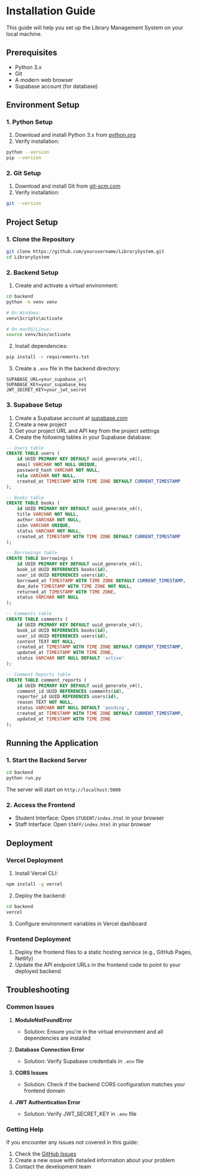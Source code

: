 # Installation Guide

This guide will help you set up the Library Management System on your local machine.

## Prerequisites

- Python 3.x
- Git
- A modern web browser
- Supabase account (for database)

## Environment Setup

### 1. Python Setup

1. Download and install Python 3.x from [python.org](https://www.python.org/downloads/)
2. Verify installation:
```bash
python --version
pip --version
```

### 2. Git Setup

1. Download and install Git from [git-scm.com](https://git-scm.com/downloads)
2. Verify installation:
```bash
git --version
```

## Project Setup

### 1. Clone the Repository

```bash
git clone https://github.com/yourusername/LibrarySystem.git
cd LibrarySystem
```

### 2. Backend Setup

1. Create and activate a virtual environment:
```bash
cd backend
python -m venv venv

# On Windows:
venv\Scripts\activate

# On macOS/Linux:
source venv/bin/activate
```

2. Install dependencies:
```bash
pip install -r requirements.txt
```

3. Create a `.env` file in the backend directory:
```env
SUPABASE_URL=your_supabase_url
SUPABASE_KEY=your_supabase_key
JWT_SECRET_KEY=your_jwt_secret
```

### 3. Supabase Setup

1. Create a Supabase account at [supabase.com](https://supabase.com)
2. Create a new project
3. Get your project URL and API key from the project settings
4. Create the following tables in your Supabase database:

```sql
-- Users table
CREATE TABLE users (
    id UUID PRIMARY KEY DEFAULT uuid_generate_v4(),
    email VARCHAR NOT NULL UNIQUE,
    password_hash VARCHAR NOT NULL,
    role VARCHAR NOT NULL,
    created_at TIMESTAMP WITH TIME ZONE DEFAULT CURRENT_TIMESTAMP
);

-- Books table
CREATE TABLE books (
    id UUID PRIMARY KEY DEFAULT uuid_generate_v4(),
    title VARCHAR NOT NULL,
    author VARCHAR NOT NULL,
    isbn VARCHAR UNIQUE,
    status VARCHAR NOT NULL,
    created_at TIMESTAMP WITH TIME ZONE DEFAULT CURRENT_TIMESTAMP
);

-- Borrowings table
CREATE TABLE borrowings (
    id UUID PRIMARY KEY DEFAULT uuid_generate_v4(),
    book_id UUID REFERENCES books(id),
    user_id UUID REFERENCES users(id),
    borrowed_at TIMESTAMP WITH TIME ZONE DEFAULT CURRENT_TIMESTAMP,
    due_date TIMESTAMP WITH TIME ZONE NOT NULL,
    returned_at TIMESTAMP WITH TIME ZONE,
    status VARCHAR NOT NULL
);

-- Comments table
CREATE TABLE comments (
    id UUID PRIMARY KEY DEFAULT uuid_generate_v4(),
    book_id UUID REFERENCES books(id),
    user_id UUID REFERENCES users(id),
    content TEXT NOT NULL,
    created_at TIMESTAMP WITH TIME ZONE DEFAULT CURRENT_TIMESTAMP,
    updated_at TIMESTAMP WITH TIME ZONE,
    status VARCHAR NOT NULL DEFAULT 'active'
);

-- Comment Reports table
CREATE TABLE comment_reports (
    id UUID PRIMARY KEY DEFAULT uuid_generate_v4(),
    comment_id UUID REFERENCES comments(id),
    reporter_id UUID REFERENCES users(id),
    reason TEXT NOT NULL,
    status VARCHAR NOT NULL DEFAULT 'pending',
    created_at TIMESTAMP WITH TIME ZONE DEFAULT CURRENT_TIMESTAMP,
    updated_at TIMESTAMP WITH TIME ZONE
);
```

## Running the Application

### 1. Start the Backend Server

```bash
cd backend
python run.py
```

The server will start on `http://localhost:5000`

### 2. Access the Frontend

- Student Interface: Open `STUDENT/index.html` in your browser
- Staff Interface: Open `STAFF/index.html` in your browser

## Deployment

### Vercel Deployment

1. Install Vercel CLI:
```bash
npm install -g vercel
```

2. Deploy the backend:
```bash
cd backend
vercel
```

3. Configure environment variables in Vercel dashboard

### Frontend Deployment

1. Deploy the frontend files to a static hosting service (e.g., GitHub Pages, Netlify)
2. Update the API endpoint URLs in the frontend code to point to your deployed backend

## Troubleshooting

### Common Issues

1. **ModuleNotFoundError**
   - Solution: Ensure you're in the virtual environment and all dependencies are installed

2. **Database Connection Error**
   - Solution: Verify Supabase credentials in `.env` file

3. **CORS Issues**
   - Solution: Check if the backend CORS configuration matches your frontend domain

4. **JWT Authentication Error**
   - Solution: Verify JWT_SECRET_KEY in `.env` file

### Getting Help

If you encounter any issues not covered in this guide:
1. Check the [GitHub Issues](https://github.com/yourusername/LibrarySystem/issues)
2. Create a new issue with detailed information about your problem
3. Contact the development team 
